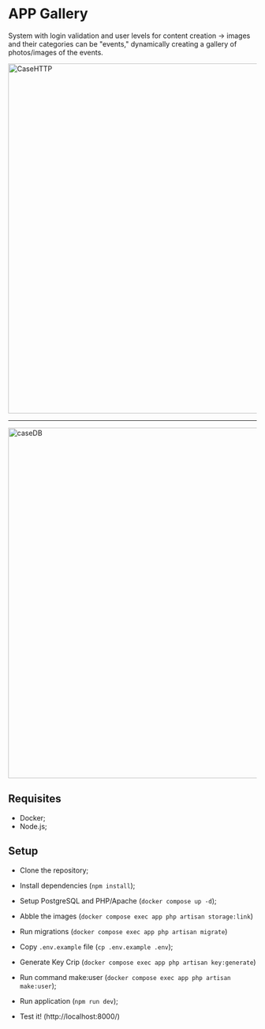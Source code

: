 # APP Gallery

System with login validation and user levels for content creation -> images and their categories can be "events," dynamically creating a gallery of photos/images of the events.


<img width="709" alt="CaseHTTP" src="https://github.com/RogerGL/app-galery/assets/86247840/b49515a8-5191-4946-bb5f-1c8b1180290e">


----------------------------------------------------------------------------------
<img width="710" alt="caseDB" src="https://github.com/RogerGL/app-galery/assets/86247840/c7b2acd0-02eb-4785-8d1b-6d237e876410">

## Requisites

- Docker;
- Node.js;

## Setup

- Clone the repository;
- Install dependencies (`npm install`);
- Setup PostgreSQL and PHP/Apache (`docker compose up -d`);
- Abble the images (`docker compose exec app php artisan storage:link`)
- Run migrations (`docker compose exec app php artisan migrate`)
- Copy `.env.example` file (`cp .env.example .env`);
- Generate Key Crip (`docker compose exec app php artisan key:generate`)
- Run command make:user (`docker compose exec app php artisan make:user`);
- Run application (`npm run dev`);

- Test it!  (http://localhost:8000/)
